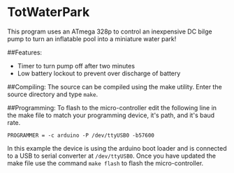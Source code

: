 TotWaterPark
============

This program uses an ATmega 328p to control an inexpensive DC bilge pump to turn an inflatable pool into a
miniature water park!

##Features:
* Timer to turn pump off after two minutes
* Low battery lockout to prevent over discharge of battery

##Compiling:
The source can be compiled using the make utility.  Enter the source directory and type `make`.

##Programming:
To flash to the micro-controller edit the following line in the make file to match your programming device, it's path, and it's baud rate.
```
PROGRAMMER = -c arduino -P /dev/ttyUSB0 -b57600
```
In this example the device is using the arduino boot loader and is connected to a USB to serial converter at `/dev/ttyUSB0`.  Once you have updated the make file use the command `make flash` to flash the micro-controller.

